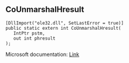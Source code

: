 ## CoUnmarshalHresult

```
[DllImport("ole32.dll", SetLastError = true)]
public static extern int CoUnmarshalHresult(
   IntPtr pstm,
   out int phresult
);
```

Microsoft documentation: [Link](https://docs.microsoft.com/en-us/windows/win32/api/combaseapi/nf-combaseapi-counmarshalhresult)
